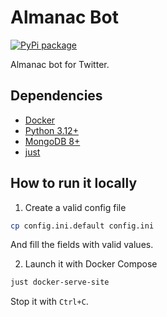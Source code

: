 Almanac Bot
===========

[![PyPi package](https://img.shields.io/pypi/v/almanac-bot.svg)](https://pypi.python.org/pypi/almanac-bot)

Almanac bot for Twitter.

## Dependencies
* [Docker](https://www.docker.com/)
* [Python 3.12+](https://www.python.org/)
* [MongoDB 8+](https://www.mongodb.com/)
* [just](https://just.systems/)

## How to run it locally
1. Create a valid config file
```sh
cp config.ini.default config.ini
```

And fill the fields with valid values.

2. Launch it with Docker Compose
```sh
just docker-serve-site
```

Stop it with `Ctrl+C`.
